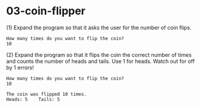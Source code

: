 # 03-coin-flipper

(1) Expand the program so that it asks the user for the number of coin flips.
```
How many times do you want to flip the coin?
10
```
(2) Expand the program so that it flips the coin the correct number of times and counts the number of heads and tails. Use 1 for heads. Watch out for off by 1 errors!
```
How many times do you want to flip the coin?
10

The coin was flipped 10 times.
Heads: 5	Tails: 5
```